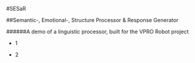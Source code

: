 #SESaR

##Semantic-, Emotional-, Structure Processor & Response Generator  

######A demo of a linguistic processor, built for the VPRO Robot project


- 1

- 2



